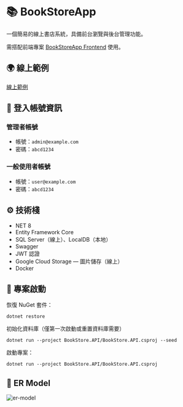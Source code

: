 # 📚 BookStoreApp

一個簡易的線上書店系統，具備前台瀏覽與後台管理功能。

需搭配前端專案 [BookStoreApp Frontend](https://github.com/mockingbird48763/BookStoreApp-Frontend) 使用。

## 🌍 線上範例
[線上範例](http://34.80.36.77)

## 🔑 登入帳號資訊

### 管理者帳號
- 帳號：`admin@example.com`  
- 密碼：`abcd1234`

### 一般使用者帳號
- 帳號：`user@example.com`  
- 密碼：`abcd1234`

## ⚙️ 技術棧
- NET 8
- Entity Framework Core
- SQL Server（線上）、LocalDB（本地）
- Swagger
- JWT 認證
- Google Cloud Storage — 圖片儲存（線上）
- Docker

## 🚀 專案啟動
恢復 NuGet 套件：
```
dotnet restore
```

初始化資料庫（僅第一次啟動或重置資料庫需要）
```
dotnet run --project BookStore.API/BookStore.API.csproj --seed
```

啟動專案：
```
dotnet run --project BookStore.API/BookStore.API.csproj
```

## 🧩 ER Model
![er-model](https://github.com/user-attachments/assets/7b96d1b8-9a71-4713-b3cd-c530524f5796)


